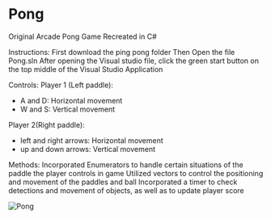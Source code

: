 # Pong
Original Arcade Pong Game Recreated in C#

Instructions:
First download the ping pong folder
Then Open the file Pong.sln
After opening the Visual studio file, click the green start button on the top middle of the Visual Studio Application

Controls: 
Player 1 (Left paddle): 
- A and D: Horizontal movement
- W and S: Vertical movement

Player 2(Right paddle):
- left and right arrows: Horizontal movement
- up and down arrows: Vertical movement

Methods: 
Incorporated Enumerators to handle certain situations of the paddle the player controls in game
Utilized vectors to control the positioning and movement of the paddles and ball
Incorporated a timer to check detections and movement of objects, as well as to update player score

![Pong](https://user-images.githubusercontent.com/69814148/105612977-88b0eb80-5d8d-11eb-95c4-5628ac23f813.png)
